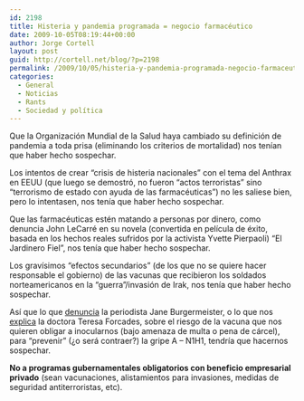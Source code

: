 ```yaml
---
id: 2198
title: Histeria y pandemia programada = negocio farmacéutico
date: 2009-10-05T08:19:44+00:00
author: Jorge Cortell
layout: post
guid: http://cortell.net/blog/?p=2198
permalink: /2009/10/05/histeria-y-pandemia-programada-negocio-farmaceutico/
categories:
  - General
  - Noticias
  - Rants
  - Sociedad y polí­tica
---
```

Que la Organización Mundial de la Salud haya cambiado su definición de pandemia a toda prisa (eliminando los criterios de mortalidad) nos tenían que haber hecho sospechar.

Los intentos de crear &#8220;crisis de histeria nacionales&#8221; con el tema del Anthrax en EEUU (que luego se demostró, no fueron &#8220;actos terroristas&#8221; sino &#8220;terrorismo de estado con ayuda de las farmacéuticas&#8221;) no les saliese bien, pero lo intentasen, nos tenía que haber hecho sospechar.

Que las farmacéuticas estén matando a personas por dinero, como denuncia John LeCarré en su novela (convertida en película de éxito, basada en los hechos reales sufridos por la activista Yvette Pierpaoli) &#8220;El Jardinero Fiel&#8221;, nos tenía que haber hecho sospechar.

Los gravísimos &#8220;efectos secundarios&#8221; (de los que no se quiere hacer responsable el gobierno) de las vacunas que recibieron los soldados norteamericanos en la &#8220;guerra&#8221;/invasión de Irak, nos tenía que haber hecho sospechar.

Así que lo que <a title="http://www.youtube.com/watch?v=dhua87lGehE&feature=player_embedded" href="http://www.youtube.com/watch?v=dhua87lGehE&feature=player_embedded" target="_blank">denuncia</a> la periodista Jane Burgermeister, o lo que nos <a title="http://www.vimeo.com/6790193" href="http://www.vimeo.com/6790193" target="_blank">explica</a> la doctora Teresa Forcades, sobre el riesgo de la vacuna que nos quieren obligar a inocularnos (bajo amenaza de multa o pena de cárcel), para &#8220;prevenir&#8221; (¿o será contraer?) la gripe A &#8211; N1H1, tendría que hacernos sospechar.

**No a programas gubernamentales obligatorios con beneficio empresarial privado** (sean vacunaciones, alistamientos para invasiones, medidas de seguridad antiterroristas, etc).